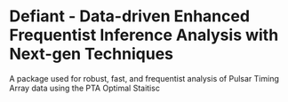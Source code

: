 # Defiant - **D**ata-driven **E**nhanced **F**requentist **I**nference **A**nalysis with **N**ext-gen **T**echniques
A package used for robust, fast, and frequentist analysis of Pulsar Timing Array data using the PTA Optimal Staitisc
